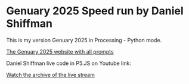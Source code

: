 # Genuary 2025 Speed run by Daniel Shiffman

This is my version Genuary 2025 in Processing - Python mode.

[The Genuary 2025 website with all prompts](https://genuary.art/)

Daniel Shiffman live code in P5.JS on Youtube link:

[Watch the archive of the live stream](https://www.youtube.com/watch?v=c1BPd8omBro)

